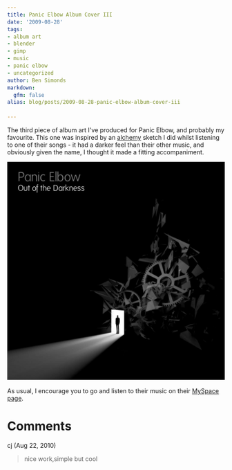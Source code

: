 ```yaml
---
title: Panic Elbow Album Cover III
date: '2009-08-28'
tags:
- album art
- blender
- gimp
- music
- panic elbow
- uncategorized
author: Ben Simonds
markdown:
  gfm: false
alias: blog/posts/2009-08-28-panic-elbow-album-cover-iii

---
```


The third piece of album art I've produced for Panic Elbow, and probably my
favourite. This one was inspired by an [alchemy](http://al.chemy.org) sketch I
did whilst listening to one of their songs - it had a darker feel than their
other music, and obviously given the name, I thought it made a fitting
accompaniment.
[](http://bensimonds.files.wordpress.com/2009/08/wip3.jpg)

[![WIP3_S](/images/old/wip3_s.jpg)](/images/old/wip3_s.jpg)


As usual, I encourage you to go and listen to their music on their [MySpace
page](http://www.myspace.com/panicelbow).






# Comments


cj (Aug 22, 2010)
> nice work,simple but cool
